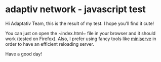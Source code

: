 # adaptiv network - javascript test

Hi Adaptativ Team, this is the result of my test. I hope you'll find it cute!

You can just on open the ~index.html~ file in your browser and it should work (tested on Firefox). Also, I prefer using fancy tools like [miniserve](https://github.com/svenstaro/miniserve) in order to have an efficient reloading server.

Have a good day!

